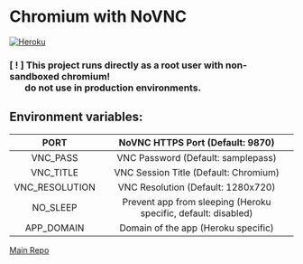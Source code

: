 # Chromium with NoVNC

[![Heroku](https://www.herokucdn.com/deploy/button.svg)](https://heroku.com/deploy?template=https://github.com/jahidrdpschool/chromium-heroku)

<p><b><h3>[ ! ] This project runs directly as a root user with non-sandboxed chromium! <br>&nbsp;&nbsp;&nbsp;&nbsp;&nbsp;&nbsp;&nbsp;do not use in production environments.</h3></b></p>

## Environment variables: 
|      PORT      |                NoVNC HTTPS Port (Default: 9870)                |
|:--------------:|:--------------------------------------------------------------:|
|    VNC_PASS    |               VNC Password (Default: samplepass)               |
|    VNC_TITLE   |              VNC Session Title (Default: Chromium)             |
| VNC_RESOLUTION |               VNC Resolution (Default: 1280x720)               |
|    NO_SLEEP    | Prevent app from sleeping (Heroku specific, default: disabled) |
|    APP_DOMAIN  |               Domain of the app (Heroku specific)              |

<a href="https://github.com/vital987/chrome-novnc">Main Repo</a>
